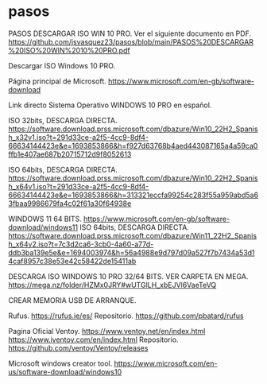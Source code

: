 # pasos
PASOS DESCARGAR ISO WIN 10 PRO.
Ver el siguiente documento en PDF. 
https://github.com/jsvasquez23/pasos/blob/main/PASOS%20DESCARGAR%20ISO%20WIN%2010%20PRO.pdf

Descargar ISO Windows 10 PRO.

Página principal de Microsoft.
https://www.microsoft.com/en-gb/software-download

Link directo Sistema Operativo WINDOWS 10 PRO en español.

ISO 32bits, DESCARGA DIRECTA.
https://software.download.prss.microsoft.com/dbazure/Win10_22H2_Spanish_x32v1.iso?t=291d33ce-a2f5-4cc9-8df4-66634144423e&e=1693853866&h=f927d63768b4aed443087165a4a59ca0ffb1e407ae687b20715712d9f8052613 

ISO 64bits, DESCARGA DIRECTA.
https://software.download.prss.microsoft.com/dbazure/Win10_22H2_Spanish_x64v1.iso?t=291d33ce-a2f5-4cc9-8df4-66634144423e&e=1693853866&h=313321eccfa99254c283f55a959abd5a63fbaa9986679fa4c02f61a30f64938e 

WINDOWS 11 64 BITS. 
https://www.microsoft.com/en-gb/software-download/windows11 
ISO 64bits, DESCARGA DIRECTA.
https://software.download.prss.microsoft.com/dbazure/Win11_22H2_Spanish_x64v2.iso?t=7c3d2ca6-3cb0-4a60-a77d-ddb3ba139e5e&e=1694003974&h=56a4988e9d797d09a527f7b7434a53d14caf8957c38e53e42c58422de15411ab 



DESCARGA ISO WINDOWS 10 PRO 32/64 BITS. VER CARPETA EN MEGA. 
https://mega.nz/folder/HZMx0JRY#wUTGlLH_xbEJVl6VaeTeVQ

CREAR MEMORIA USB DE ARRANQUE.

Rufus.
https://rufus.ie/es/
Repositorio.
https://github.com/pbatard/rufus

Pagina Oficial Ventoy.
https://www.ventoy.net/en/index.html
https://www.iventoy.com/en/index.html
Repositorio.
https://github.com/ventoy/Ventoy/releases

Microsoft windows creator tool.
https://www.microsoft.com/en-us/software-download/windows10
